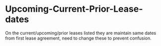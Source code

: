 # Upcoming-Current-Prior-Lease-dates
On the current/upcoming/prior leases listed they are maintain same dates from first lease agreement, need to change these to prevent confusion. 
